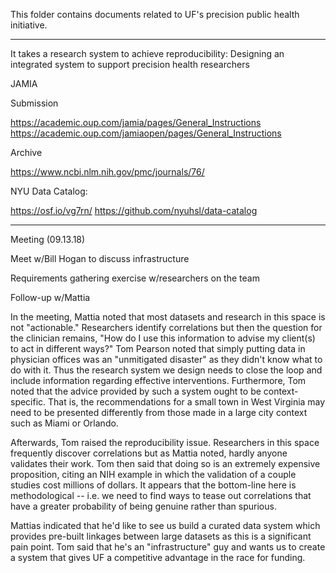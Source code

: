 
This folder contains documents related to UF's precision public health initiative.

------------------------------------------------------------------------------------
It takes a research system to achieve reproducibility: Designing an integrated system to support precision health researchers

JAMIA

  Submission
  
  https://academic.oup.com/jamia/pages/General_Instructions
  https://academic.oup.com/jamiaopen/pages/General_Instructions
    
  Archive
  
  https://www.ncbi.nlm.nih.gov/pmc/journals/76/


NYU Data Catalog: 

https://osf.io/vg7rn/
https://github.com/nyuhsl/data-catalog

------------------------------------------------------------------------------------

Meeting (09.13.18)
  
  Meet w/Bill Hogan to discuss infrastructure
  
  Requirements gathering exercise w/researchers on the team
  
  Follow-up w/Mattia
  
In the meeting, Mattia noted that most datasets and research in this space is not "actionable."  Researchers identify correlations but then the question for the clinician remains, "How do I use this information to advise my client(s) to act in different ways?"  Tom Pearson noted that simply putting data in physician offices was an "unmitigated disaster" as they didn't know what to do with it.  Thus the research system we design needs to close the loop and include information regarding effective interventions.  Furthermore, Tom noted that the advice provided by such a system ought to be context-specific.  That is, the recommendations for a small town in West Virginia may need to be presented differently from those made in a large city context such as Miami or Orlando.

Afterwards, Tom raised the reproducibility issue.  Researchers in this space frequently discover correlations but as Mattia noted, hardly anyone validates their work.  Tom then said that doing so is an extremely expensive proposition, citing an NIH example in which the validation of a couple studies cost millions of dollars.  It appears that the bottom-line here is methodological -- i.e. we need to find ways to tease out correlations that have a greater probability of being genuine rather than spurious.

Mattias indicated that he'd like to see us build a curated data system which provides pre-built linkages between large datasets as this is a significant pain point.  Tom said that he's an "infrastructure" guy and wants us to create a system that gives UF a competitive advantage in the race for funding.

